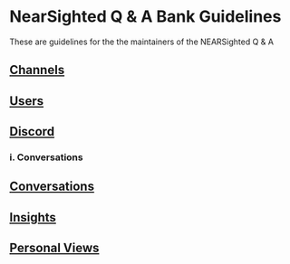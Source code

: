 # NearSighted Q & A Bank Guidelines

These are guidelines for the the maintainers of the NEARSighted Q & A 
## [Channels](https://github.com/near-sighted/NearSightedGL/blob/main/Channels.md)
## [Users](https://github.com/near-sighted/NearSightedGL/blob/main/Users.md)
## [Discord](https://github.com/near-sighted/NearSightedGL/blob/main/Discord.md)
### i. Conversations
## [Conversations](https://github.com/near-sighted/NearSightedGL/blob/main/Conversation.md)
## [Insights](https://hackmd.io/PtGLZr4eRmW8rK-yQ4-Fzw)

## [Personal Views](https://hackmd.io/4Dq8BN7GRwS2u90-MAUwtQ)
